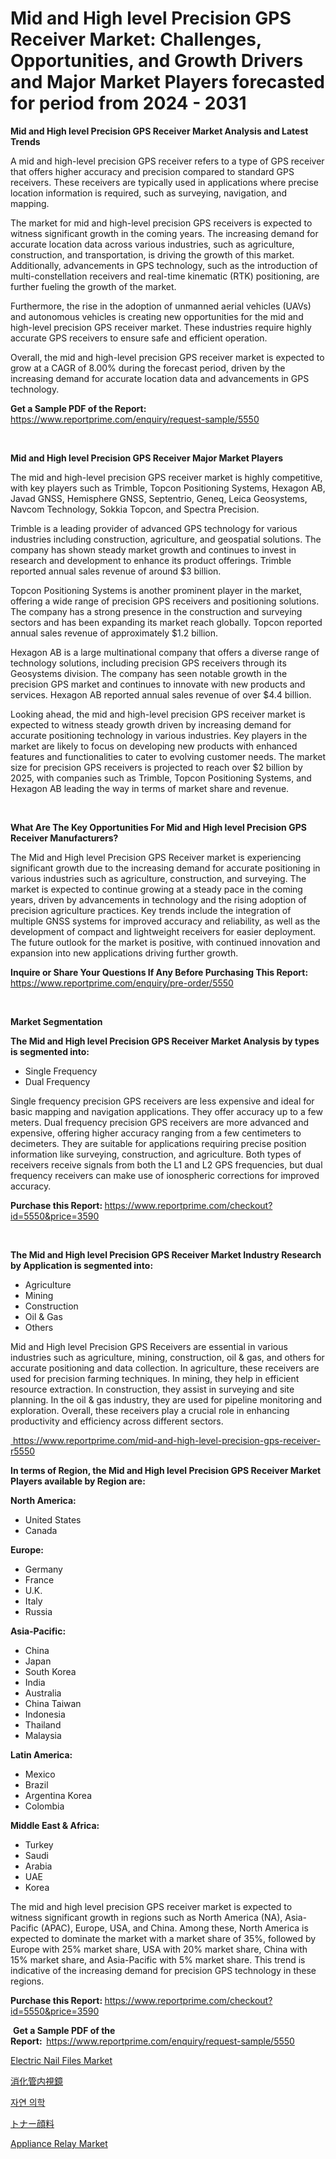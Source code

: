 <p><h1>Mid and High level Precision GPS Receiver Market: Challenges, Opportunities, and Growth Drivers and Major Market Players forecasted for period from 2024 - 2031</h1></p><p><strong>Mid and High level Precision GPS Receiver Market Analysis and Latest Trends</strong></p>
<p><p>A mid and high-level precision GPS receiver refers to a type of GPS receiver that offers higher accuracy and precision compared to standard GPS receivers. These receivers are typically used in applications where precise location information is required, such as surveying, navigation, and mapping.</p><p>The market for mid and high-level precision GPS receivers is expected to witness significant growth in the coming years. The increasing demand for accurate location data across various industries, such as agriculture, construction, and transportation, is driving the growth of this market. Additionally, advancements in GPS technology, such as the introduction of multi-constellation receivers and real-time kinematic (RTK) positioning, are further fueling the growth of the market.</p><p>Furthermore, the rise in the adoption of unmanned aerial vehicles (UAVs) and autonomous vehicles is creating new opportunities for the mid and high-level precision GPS receiver market. These industries require highly accurate GPS receivers to ensure safe and efficient operation.</p><p>Overall, the mid and high-level precision GPS receiver market is expected to grow at a CAGR of 8.00% during the forecast period, driven by the increasing demand for accurate location data and advancements in GPS technology.</p></p>
<p><strong>Get a Sample PDF of the Report:&nbsp;</strong> <a href="https://www.reportprime.com/enquiry/request-sample/5550">https://www.reportprime.com/enquiry/request-sample/5550</a></p>
<p>&nbsp;</p>
<p><strong>Mid and High level Precision GPS Receiver Major Market Players</strong></p>
<p><p>The mid and high-level precision GPS receiver market is highly competitive, with key players such as Trimble, Topcon Positioning Systems, Hexagon AB, Javad GNSS, Hemisphere GNSS, Septentrio, Geneq, Leica Geosystems, Navcom Technology, Sokkia Topcon, and Spectra Precision.</p><p>Trimble is a leading provider of advanced GPS technology for various industries including construction, agriculture, and geospatial solutions. The company has shown steady market growth and continues to invest in research and development to enhance its product offerings. Trimble reported annual sales revenue of around $3 billion.</p><p>Topcon Positioning Systems is another prominent player in the market, offering a wide range of precision GPS receivers and positioning solutions. The company has a strong presence in the construction and surveying sectors and has been expanding its market reach globally. Topcon reported annual sales revenue of approximately $1.2 billion.</p><p>Hexagon AB is a large multinational company that offers a diverse range of technology solutions, including precision GPS receivers through its Geosystems division. The company has seen notable growth in the precision GPS market and continues to innovate with new products and services. Hexagon AB reported annual sales revenue of over $4.4 billion.</p><p>Looking ahead, the mid and high-level precision GPS receiver market is expected to witness steady growth driven by increasing demand for accurate positioning technology in various industries. Key players in the market are likely to focus on developing new products with enhanced features and functionalities to cater to evolving customer needs. The market size for precision GPS receivers is projected to reach over $2 billion by 2025, with companies such as Trimble, Topcon Positioning Systems, and Hexagon AB leading the way in terms of market share and revenue.</p></p>
<p>&nbsp;</p>
<p><strong>What Are The Key Opportunities For Mid and High level Precision GPS Receiver Manufacturers?</strong></p>
<p><p>The Mid and High level Precision GPS Receiver market is experiencing significant growth due to the increasing demand for accurate positioning in various industries such as agriculture, construction, and surveying. The market is expected to continue growing at a steady pace in the coming years, driven by advancements in technology and the rising adoption of precision agriculture practices. Key trends include the integration of multiple GNSS systems for improved accuracy and reliability, as well as the development of compact and lightweight receivers for easier deployment. The future outlook for the market is positive, with continued innovation and expansion into new applications driving further growth.</p></p>
<p><strong>Inquire or Share Your Questions If Any Before Purchasing This Report:</strong> <a href="https://www.reportprime.com/enquiry/pre-order/5550">https://www.reportprime.com/enquiry/pre-order/5550</a></p>
<p>&nbsp;</p>
<p><strong>Market Segmentation</strong></p>
<p><strong>The Mid and High level Precision GPS Receiver Market Analysis by types is segmented into:</strong></p>
<p><ul><li>Single Frequency</li><li>Dual Frequency</li></ul></p>
<p><p>Single frequency precision GPS receivers are less expensive and ideal for basic mapping and navigation applications. They offer accuracy up to a few meters. Dual frequency precision GPS receivers are more advanced and expensive, offering higher accuracy ranging from a few centimeters to decimeters. They are suitable for applications requiring precise position information like surveying, construction, and agriculture. Both types of receivers receive signals from both the L1 and L2 GPS frequencies, but dual frequency receivers can make use of ionospheric corrections for improved accuracy.</p></p>
<p><strong>Purchase this Report:&nbsp;</strong><a href="https://www.reportprime.com/checkout?id=5550&price=3590">https://www.reportprime.com/checkout?id=5550&price=3590</a></p>
<p>&nbsp;</p>
<p><strong>The Mid and High level Precision GPS Receiver Market Industry Research by Application is segmented into:</strong></p>
<p><ul><li>Agriculture</li><li>Mining</li><li>Construction</li><li>Oil & Gas</li><li>Others</li></ul></p>
<p><p>Mid and High level Precision GPS Receivers are essential in various industries such as agriculture, mining, construction, oil & gas, and others for accurate positioning and data collection. In agriculture, these receivers are used for precision farming techniques. In mining, they help in efficient resource extraction. In construction, they assist in surveying and site planning. In the oil & gas industry, they are used for pipeline monitoring and exploration. Overall, these receivers play a crucial role in enhancing productivity and efficiency across different sectors.</p></p>
<p><a href="https://www.reportprime.com/mid-and-high-level-precision-gps-receiver-r5550">&nbsp;https://www.reportprime.com/mid-and-high-level-precision-gps-receiver-r5550</a></p>
<p><strong>In terms of Region, the Mid and High level Precision GPS Receiver Market Players available by Region are:</strong></p>
<p>
    <p> <strong> North America: </strong>
        <ul>
            <li>United States</li>
            <li>Canada</li>
        </ul>
        </p> 
    <p> <strong> Europe: </strong>
        <ul>
            <li>Germany</li>
            <li>France</li>
            <li>U.K.</li>
            <li>Italy</li>
            <li>Russia</li>
        </ul>
        </p> 
    <p> <strong> Asia-Pacific: </strong>
        <ul>
            <li>China</li>
            <li>Japan</li>
            <li>South Korea</li>
            <li>India</li>
            <li>Australia</li>
            <li>China Taiwan</li>
            <li>Indonesia</li>
            <li>Thailand</li>
            <li>Malaysia</li>
        </ul>
        </p> 
    <p> <strong> Latin America: </strong>
        <ul>
            <li>Mexico</li>
            <li>Brazil</li>
            <li>Argentina Korea</li>
            <li>Colombia</li>
        </ul>
        </p> 
    <p> <strong> Middle East & Africa: </strong>
        <ul>
            <li>Turkey</li>
            <li>Saudi</li>
            <li>Arabia</li>
            <li>UAE</li>
            <li>Korea</li>
        </ul>
    </p>
    </p>
<p><p>The mid and high level precision GPS receiver market is expected to witness significant growth in regions such as North America (NA), Asia-Pacific (APAC), Europe, USA, and China. Among these, North America is expected to dominate the market with a market share of 35%, followed by Europe with 25% market share, USA with 20% market share, China with 15% market share, and Asia-Pacific with 5% market share. This trend is indicative of the increasing demand for precision GPS technology in these regions.</p></p>
<p><strong>Purchase this Report: </strong><a href="https://www.reportprime.com/checkout?id=5550&price=3590">https://www.reportprime.com/checkout?id=5550&price=3590</a></p>
<p>&nbsp;<strong>Get a Sample PDF of the Report:&nbsp;&nbsp;</strong><a href="https://www.reportprime.com/enquiry/request-sample/5550">https://www.reportprime.com/enquiry/request-sample/5550</a></p>
<p><strong></strong></p>
<p><p><a href="https://issuu.com/reportprime-2/docs/electric-nail-files-market-size-2030.pptx">Electric Nail Files Market</a></p><p><a href="https://medium.com/@effiesporer2023/%E6%B6%88%E5%8C%96%E5%99%A8%E5%86%85%E8%A6%96%E9%8F%A1%E5%B8%82%E5%A0%B4%E8%A6%8F%E6%A8%A1%E3%81%A8%E5%B8%82%E5%A0%B4%E5%8B%95%E5%90%91-%E5%AE%8C%E5%85%A8%E3%81%AA%E7%94%A3%E6%A5%AD%E6%A6%82%E8%A6%81-2024%E5%B9%B4%E3%81%8B%E3%82%892031%E5%B9%B4-a7c43ffab09b">消化管内視鏡</a></p><p><a href="https://medium.com/@birdieynch/2024-2031%EB%85%84-%EA%B8%B0%EA%B0%84%EC%9D%84-%EB%8C%80%EC%83%81%EC%9C%BC%EB%A1%9C-%EC%98%88%EC%83%81%EB%90%98%EB%8A%94-%EC%9E%90%EC%97%B0-%EC%95%BD%EC%9A%A9-%EC%8B%9C%EC%9E%A5-%EB%8F%99%ED%96%A5%EA%B3%BC-%EC%8B%9C%EC%9E%A5-%EB%B6%84%EC%84%9D-ada5aeb8cb81">자연 의학</a></p><p><a href="https://github.com/adcxff01450218/Market-Research-Report-List-2/blob/main/841576474238.md">トナー顔料</a></p><p><a href="https://github.com/sonuprakash1/Market-Research-Report-List-2/blob/main/appliance-relay-market.md">Appliance Relay Market</a></p></p>